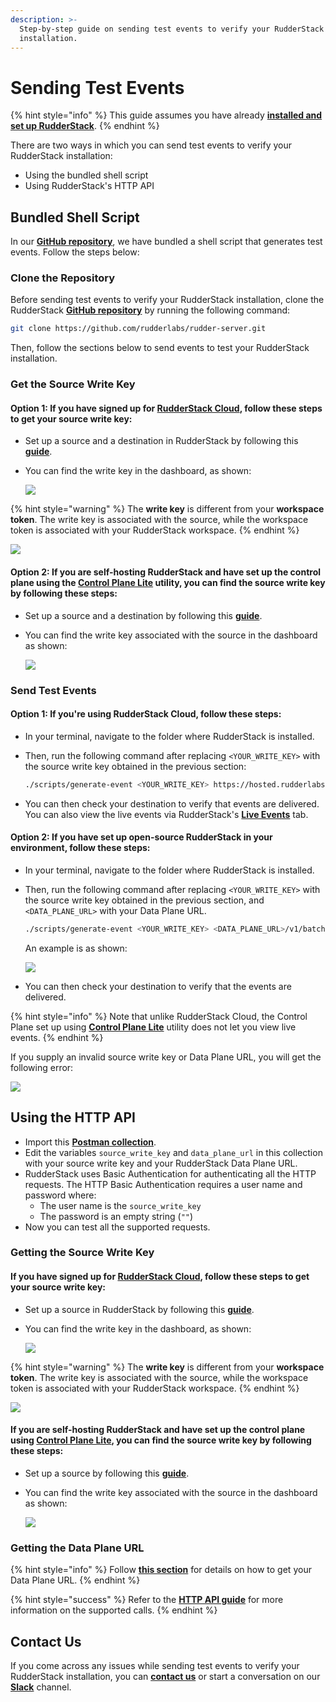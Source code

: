```yaml
---
description: >-
  Step-by-step guide on sending test events to verify your RudderStack
  installation.
---
```


# Sending Test Events

{% hint style="info" %}
This guide assumes you have already [**installed and set up RudderStack**](./).
{% endhint %}

There are two ways in which you can send test events to verify your RudderStack installation:

* Using the bundled shell script
* Using RudderStack's HTTP API

## Bundled Shell Script

In our [**GitHub repository**](https://github.com/rudderlabs/rudder-server), we have bundled a shell script that generates test events. Follow the steps below:

### Clone the Repository

Before sending test events to verify your RudderStack installation, clone the RudderStack [**GitHub repository**](https://github.com/rudderlabs/rudder-server) by running the following command:

```bash
git clone https://github.com/rudderlabs/rudder-server.git
```

Then, follow the sections below to send events to test your RudderStack installation.

### Get the Source Write Key

#### **Option 1: If you have signed up for** [**RudderStack Cloud**](https://app.rudderstack.com/)**, follow these steps to get your source write key:**

* Set up a source and a destination in RudderStack by following this [**guide**](../../connections/adding-source-and-destination-rudderstack.md).
* You can find the write key in the dashboard, as shown:

  ![](../../.gitbook/assets/screen-shot-2021-07-01-at-5.27.53-pm.png)

{% hint style="warning" %}
The **write key** is different from your **workspace token**. The write key is associated with the source, while the workspace token is associated with your RudderStack workspace.
{% endhint %}

![](../../.gitbook/assets/screen-shot-2021-07-01-at-5.29.03-pm.png)

#### **Option 2: If you are self-hosting RudderStack and have set up the control plane using the** [**Control Plane Lite**](../control-plane-lite.md) **utility**, you can find the source write key by following these steps:

* Set up a source and a destination by following this [**guide**](../../connections/adding-source-and-destination-rudderstack.md). 
* You can find the write key associated with the source in the dashboard as shown:

  ![](../../.gitbook/assets/writekey.jpg)

### Send Test Events

#### Option 1: If you're using RudderStack Cloud, follow these steps:

* In your terminal, navigate to the folder where RudderStack is installed. 
* Then, run the following command after replacing `<YOUR_WRITE_KEY>` with the source write key obtained in the previous section:

  ```bash
  ./scripts/generate-event <YOUR_WRITE_KEY> https://hosted.rudderlabs.com/v1/batch
  ```

* You can then check your destination to verify that events are delivered. You can also view the live events via RudderStack's [**Live Events**](../../user-guides/how-to-guides/live-destination-event-debugger.md) tab.

#### Option 2: If you have set up open-source RudderStack in your environment, follow these steps:

* In your terminal, navigate to the folder where RudderStack is installed.
* Then, run the following command after replacing `<YOUR_WRITE_KEY>` with the source write key obtained in the previous section, and `<DATA_PLANE_URL>` with your Data Plane URL.

  ```bash
  ./scripts/generate-event <YOUR_WRITE_KEY> <DATA_PLANE_URL>/v1/batch
  ```

  An example is as shown:

  ![](../../.gitbook/assets/test-event%20%281%29.jpg)

* You can then check your destination to verify that the events are delivered.

{% hint style="info" %}
Note that unlike RudderStack Cloud, the Control Plane set up using [**Control Plane Lite**](../control-plane-lite.md) utility does not let you view live events.
{% endhint %}

If you supply an invalid source write key or Data Plane URL, you will get the following error:

![](../../.gitbook/assets/error.jpg)

## Using the HTTP API

* Import this [**Postman collection**](https://www.getpostman.com/collections/480307c55ad2b9dd4e27).
* Edit the variables `source_write_key` and `data_plane_url` in this collection with your source write key and your RudderStack Data Plane URL.
* RudderStack uses Basic Authentication for authenticating all the HTTP requests. The HTTP Basic Authentication requires a user name and password where: 
  * The user name is the `source_write_key`
  * The password is an empty string \(`""`\)
* Now you can test all the supported requests.

### Getting the Source Write Key

#### **If you have signed up for** [**RudderStack Cloud**](https://app.rudderstack.com/)**, follow these steps to get your source write key:**

* Set up a source in RudderStack by following this [**guide**](../../connections/adding-source-and-destination-rudderstack.md). 
* You can find the write key in the dashboard, as shown:

  ![](../../.gitbook/assets/screen-shot-2021-07-01-at-5.27.53-pm.png)

{% hint style="warning" %}
The **write key** is different from your **workspace token**. The write key is associated with the source, while the workspace token is associated with your RudderStack workspace.
{% endhint %}

![](../../.gitbook/assets/screen-shot-2021-07-01-at-5.29.03-pm.png)

#### **If you are self-hosting RudderStack and have set up the control plane using** [**Control Plane Lite**](../control-plane-lite.md)**, you can find the source write key by following these steps:**

* Set up a source by following this [**guide**](../../connections/adding-source-and-destination-rudderstack.md). 
* You can find the write key associated with the source in the dashboard as shown:

  ![](../../.gitbook/assets/writekey.jpg)

### Getting the Data Plane URL

{% hint style="info" %}
Follow [**this section**](https://docs.rudderstack.com/get-started/installing-and-setting-up-rudderstack#what-is-a-data-plane-url-where-do-i-get-it) for details on how to get your Data Plane URL.
{% endhint %}

{% hint style="success" %}
Refer to the [**HTTP API guide**](https://docs.rudderstack.com/rudderstack-api/http-api-specification) for more information on the supported calls.
{% endhint %}

## Contact Us

If you come across any issues while sending test events to verify your RudderStack installation, you can [**contact us**](mailto:%20docs@rudderstack.com) or start a conversation on our [**Slack**](https://rudderstack.com/join-rudderstack-slack-community) channel.


